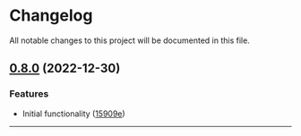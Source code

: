 <!--- BEGIN HEADER -->
# Changelog

All notable changes to this project will be documented in this file.
<!--- END HEADER -->

## [0.8.0](https://github.com/merakiframework/http-router/compare/813b193033a4a12759b1f286deadd65b67342f42...v0.8.0) (2022-12-30)

### Features

* Initial functionality ([15909e](https://github.com/merakiframework/http-router/commit/15909eb46872adde274fa3c03d843ab030db8ffe))


---

